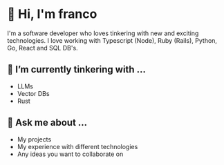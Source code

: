 # 👋 Hi, I'm franco 

I'm a software developer who loves tinkering with new and exciting technologies. I love working with Typescript (Node), Ruby (Rails), Python, Go, React and SQL DB's.

## 🚧 I’m currently tinkering with ...

- LLMs
- Vector DBs
- Rust

## 💬 Ask me about ...

- My projects
- My experience with different technologies
- Any ideas you want to collaborate on
